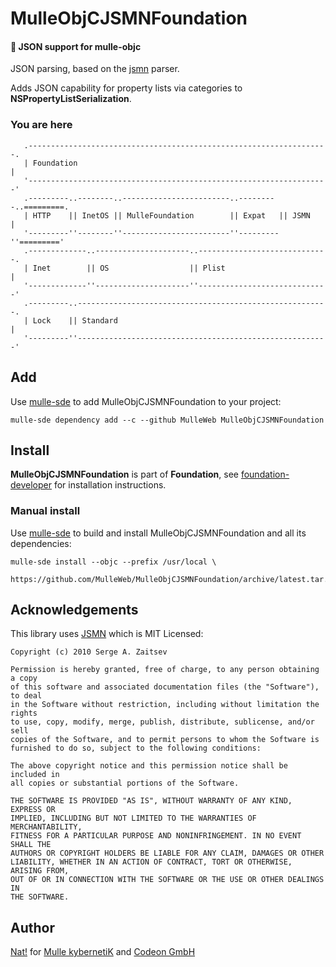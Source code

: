 # MulleObjCJSMNFoundation

#### 🌼 JSON support for mulle-objc

JSON parsing, based on the [jsmn](//github.com/zserge/jsmn) parser.

Adds JSON capability for property lists via categories to **NSPropertyListSerialization**.


### You are here

```
   .-------------------------------------------------------------------.
   | Foundation                                                        |
   '-------------------------------------------------------------------'
   .---------..--------..------------------------..---------..=========.
   | HTTP    || InetOS || MulleFoundation        || Expat   || JSMN    |
   '---------''--------''------------------------''---------''========='
   .-------------..---------------------..-----------------------------.
   | Inet        || OS                  || Plist                       |
   '-------------''---------------------''-----------------------------'
   .---------..--------------------------------------------------------.
   | Lock    || Standard                                               |
   '---------''--------------------------------------------------------'
```




## Add

Use [mulle-sde](//github.com/mulle-sde) to add MulleObjCJSMNFoundation to your project:

```
mulle-sde dependency add --c --github MulleWeb MulleObjCJSMNFoundation
```

## Install

**MulleObjCJSMNFoundation** is part of **Foundation**, see
[foundation-developer](//github.com//foundation-developer) for
installation instructions.


### Manual install

Use [mulle-sde](//github.com/mulle-sde) to build and install MulleObjCJSMNFoundation
and all its dependencies:

```
mulle-sde install --objc --prefix /usr/local \
   https://github.com/MulleWeb/MulleObjCJSMNFoundation/archive/latest.tar.gz
```


## Acknowledgements

This library uses [JSMN](https://github.com/zserge/jsmn) which is MIT Licensed:

```
Copyright (c) 2010 Serge A. Zaitsev

Permission is hereby granted, free of charge, to any person obtaining a copy
of this software and associated documentation files (the "Software"), to deal
in the Software without restriction, including without limitation the rights
to use, copy, modify, merge, publish, distribute, sublicense, and/or sell
copies of the Software, and to permit persons to whom the Software is
furnished to do so, subject to the following conditions:

The above copyright notice and this permission notice shall be included in
all copies or substantial portions of the Software.

THE SOFTWARE IS PROVIDED "AS IS", WITHOUT WARRANTY OF ANY KIND, EXPRESS OR
IMPLIED, INCLUDING BUT NOT LIMITED TO THE WARRANTIES OF MERCHANTABILITY,
FITNESS FOR A PARTICULAR PURPOSE AND NONINFRINGEMENT. IN NO EVENT SHALL THE
AUTHORS OR COPYRIGHT HOLDERS BE LIABLE FOR ANY CLAIM, DAMAGES OR OTHER
LIABILITY, WHETHER IN AN ACTION OF CONTRACT, TORT OR OTHERWISE, ARISING FROM,
OUT OF OR IN CONNECTION WITH THE SOFTWARE OR THE USE OR OTHER DEALINGS IN
THE SOFTWARE.
```


## Author

[Nat!](//www.mulle-kybernetik.com/weblog) for
[Mulle kybernetiK](//www.mulle-kybernetik.com) and
[Codeon GmbH](//www.codeon.de)
